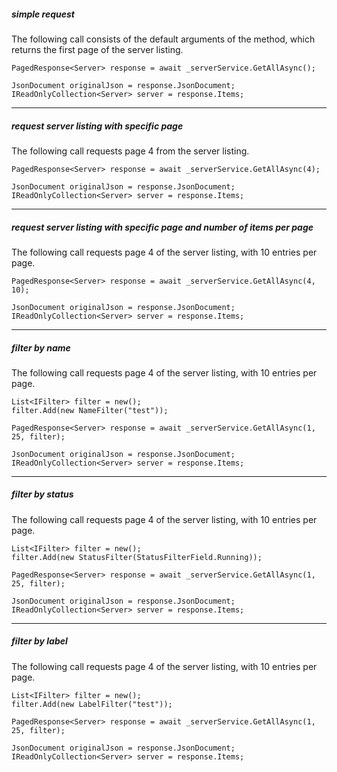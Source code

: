##### simple request

The following call consists of the default arguments of the method, which returns the first page of the server listing.

```
PagedResponse<Server> response = await _serverService.GetAllAsync();

JsonDocument originalJson = response.JsonDocument;
IReadOnlyCollection<Server> server = response.Items;
```

---

##### request server listing with specific page

The following call requests page 4 from the server listing.

```
PagedResponse<Server> response = await _serverService.GetAllAsync(4);

JsonDocument originalJson = response.JsonDocument;
IReadOnlyCollection<Server> server = response.Items;
```

---

##### request server listing with specific page and number of items per page

The following call requests page 4 of the server listing, with 10 entries per page.

```
PagedResponse<Server> response = await _serverService.GetAllAsync(4, 10);

JsonDocument originalJson = response.JsonDocument;
IReadOnlyCollection<Server> server = response.Items;
```

---

##### filter by name

The following call requests page 4 of the server listing, with 10 entries per page.

```
List<IFilter> filter = new();
filter.Add(new NameFilter("test"));

PagedResponse<Server> response = await _serverService.GetAllAsync(1, 25, filter);

JsonDocument originalJson = response.JsonDocument;
IReadOnlyCollection<Server> server = response.Items;
```

---

##### filter by status

The following call requests page 4 of the server listing, with 10 entries per page.

```
List<IFilter> filter = new();
filter.Add(new StatusFilter(StatusFilterField.Running));

PagedResponse<Server> response = await _serverService.GetAllAsync(1, 25, filter);

JsonDocument originalJson = response.JsonDocument;
IReadOnlyCollection<Server> server = response.Items;
```

---

##### filter by label

The following call requests page 4 of the server listing, with 10 entries per page.

```
List<IFilter> filter = new();
filter.Add(new LabelFilter("test"));

PagedResponse<Server> response = await _serverService.GetAllAsync(1, 25, filter);

JsonDocument originalJson = response.JsonDocument;
IReadOnlyCollection<Server> server = response.Items;
```